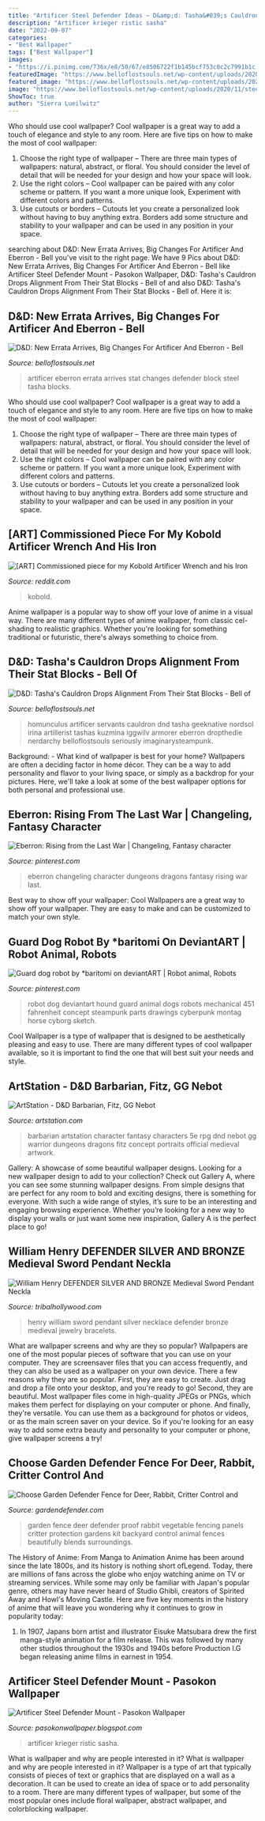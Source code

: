 ```yaml
---
title: "Artificer Steel Defender Ideas ~ D&amp;d: Tasha&#039;s Cauldron Drops Alignment From Their Stat Blocks"
description: "Artificer krieger ristic sasha"
date: "2022-09-07"
categories:
- "Best Wallpaper"
tags: ["Best Wallpaper"]
images:
- "https://i.pinimg.com/736x/e8/50/67/e8506722f1b145bcf753c0c2c7991b1c.jpg"
featuredImage: "https://www.belloflostsouls.net/wp-content/uploads/2020/11/steel-defender-stat-block.jpg"
featured_image: "https://www.belloflostsouls.net/wp-content/uploads/2020/11/steel-defender-stat-block.jpg"
image: "https://www.belloflostsouls.net/wp-content/uploads/2020/11/steel-defender-stat-block.jpg"
ShowToc: true
author: "Sierra Lueilwitz"
---
```



Who should use cool wallpaper?
Cool wallpaper is a great way to add a touch of elegance and style to any room. Here are five tips on how to make the most of cool wallpaper: 
1) Choose the right type of wallpaper – There are three main types of wallpapers: natural, abstract, or floral. You should consider the level of detail that will be needed for your design and how your space will look. 
2) Use the right colors – Cool wallpaper can be paired with any color scheme or pattern. If you want a more unique look, Experiment with different colors and patterns. 
3) Use cutouts or borders – Cutouts let you create a personalized look without having to buy anything extra. Borders add some structure and stability to your wallpaper and can be used in any position in your space.

	

		
searching about D&amp;D: New Errata Arrives, Big Changes For Artificer And Eberron - Bell you've visit to the right page. We have 9 Pics about D&amp;D: New Errata Arrives, Big Changes For Artificer And Eberron - Bell like Artificer Steel Defender Mount - Pasokon Wallpaper, D&amp;D: Tasha&#039;s Cauldron Drops Alignment From Their Stat Blocks - Bell of and also D&amp;D: Tasha&#039;s Cauldron Drops Alignment From Their Stat Blocks - Bell of. Here it is:
		
    
## D&amp;D: New Errata Arrives, Big Changes For Artificer And Eberron - Bell

<img loading=lazy src="https://www.belloflostsouls.net/wp-content/uploads/2020/11/steel-defender-stat-block.jpg" onerror="this.onerror=null;this.src='https://tse1.mm.bing.net/th?id=OIP.XipF83UCXaYDttFt8qlobwHaLg&amp;pid=15.1';" alt="D&amp;D: New Errata Arrives, Big Changes For Artificer And Eberron - Bell">

_Source: belloflostsouls.net_

>artificer eberron errata arrives stat changes defender block steel tasha blocks. 

	

Who should use cool wallpaper?
Cool wallpaper is a great way to add a touch of elegance and style to any room. Here are five tips on how to make the most of cool wallpaper: 
1) Choose the right type of wallpaper – There are three main types of wallpapers: natural, abstract, or floral. You should consider the level of detail that will be needed for your design and how your space will look. 
2) Use the right colors – Cool wallpaper can be paired with any color scheme or pattern. If you want a more unique look, Experiment with different colors and patterns. 
3) Use cutouts or borders – Cutouts let you create a personalized look without having to buy anything extra. Borders add some structure and stability to your wallpaper and can be used in any position in your space.

    
## [ART] Commissioned Piece For My Kobold Artificer Wrench And His Iron

<img loading=lazy src="https://preview.redd.it/mq7cb2ncsrh51.jpg?auto=webp&amp;s=1105783bd08267485009aaaa5ff60661fdad1d26" onerror="this.onerror=null;this.src='https://tse4.mm.bing.net/th?id=OIP.BIry-WdcgMYJe0Cg34CvuAHaIJ&amp;pid=15.1';" alt="[ART] Commissioned piece for my Kobold Artificer Wrench and his Iron">

_Source: reddit.com_

>kobold. 

	

Anime wallpaper is a popular way to show off your love of anime in a visual way. There are many different types of anime wallpaper, from classic cel-shading to realistic graphics. Whether you're looking for something traditional or futuristic, there's always something to choice from.

    
## D&amp;D: Tasha&#039;s Cauldron Drops Alignment From Their Stat Blocks - Bell Of

<img loading=lazy src="https://www.belloflostsouls.net/wp-content/uploads/2020/11/ARTIFICER_HOMUNCULUS_SERVANTS-scaled-1400x1049.jpg" onerror="this.onerror=null;this.src='https://tse3.mm.bing.net/th?id=OIP.ap30-p-FXvLQQl4xESJU5QHaFj&amp;pid=15.1';" alt="D&amp;D: Tasha&#039;s Cauldron Drops Alignment From Their Stat Blocks - Bell of">

_Source: belloflostsouls.net_

>homunculus artificer servants cauldron dnd tasha geeknative nordsol irina artillerist tashas kuzmina iggwilv armorer eberron dropthedie nerdarchy belloflostsouls seriously imaginarysteampunk. 

	

Background: - What kind of wallpaper is best for your home?
Wallpapers are often a deciding factor in home décor. They can be a way to add personality and flavor to your living space, or simply as a backdrop for your pictures. Here, we'll take a look at some of the best wallpaper options for both personal and professional use.

    
## Eberron: Rising From The Last War | Changeling, Fantasy Character

<img loading=lazy src="https://i.pinimg.com/736x/e8/50/67/e8506722f1b145bcf753c0c2c7991b1c.jpg" onerror="this.onerror=null;this.src='https://tse3.mm.bing.net/th?id=OIP.zG31w1ThJGPD1XDkBUjF_QAAAA&amp;pid=15.1';" alt="Eberron: Rising from the Last War | Changeling, Fantasy character">

_Source: pinterest.com_

>eberron changeling character dungeons dragons fantasy rising war last. 

	

Best way to show off your wallpaper:
Cool Wallpapers are a great way to show off your wallpaper. They are easy to make and can be customized to match your own style.

    
## Guard Dog Robot By *baritomi On DeviantART | Robot Animal, Robots

<img loading=lazy src="https://i.pinimg.com/736x/5a/3b/f6/5a3bf6809d17a06ad4afd2c8d54b696a--project-dog-robot-parts.jpg" onerror="this.onerror=null;this.src='https://tse1.mm.bing.net/th?id=OIP.s-DC8gRKjHAF4gKzk3kixgHaHl&amp;pid=15.1';" alt="Guard dog robot by *baritomi on deviantART | Robot animal, Robots">

_Source: pinterest.com_

>robot dog deviantart hound guard animal dogs robots mechanical 451 fahrenheit concept steampunk parts drawings cyberpunk montag horse cyborg sketch. 

	

Cool Wallpaper is a type of wallpaper that is designed to be aesthetically pleasing and easy to use. There are many different types of cool wallpaper available, so it is important to find the one that will best suit your needs and style.

    
## ArtStation - D&amp;D Barbarian, Fitz, GG Nebot

<img loading=lazy src="https://cdna.artstation.com/p/assets/images/images/006/567/384/large/gg-nebot-bearbarb-as00.jpg?1499602049" onerror="this.onerror=null;this.src='https://tse4.mm.bing.net/th?id=OIP.nDgaZBSDQT3gr9_N4XI1fwHaIx&amp;pid=15.1';" alt="ArtStation - D&amp;D Barbarian, Fitz, GG Nebot">

_Source: artstation.com_

>barbarian artstation character fantasy characters 5e rpg dnd nebot gg warrior dungeons dragons fitz concept portraits official medieval artwork. 

	

Gallery: A showcase of some beautiful wallpaper designs.
Looking for a new wallpaper design to add to your collection? Check out Gallery A, where you can see some stunning wallpaper designs. From simple designs that are perfect for any room to bold and exciting designs, there is something for everyone. With such a wide range of styles, it’s sure to be an interesting and engaging browsing experience. Whether you’re looking for a new way to display your walls or just want some new inspiration, Gallery A is the perfect place to go!





	
	
    
## William Henry DEFENDER SILVER AND BRONZE Medieval Sword Pendant Neckla

<img loading=lazy src="https://cdn.shopify.com/s/files/1/1768/9665/products/P40-william-henry-silver-bronze-sword-pendant-necklace-for-men-defender-tribal-hollywood_960x.jpg?v=1555721157" onerror="this.onerror=null;this.src='https://tse3.mm.bing.net/th?id=OIP.eTJkDja6IUJMkYgSYYUmxQAAAA&amp;pid=15.1';" alt="William Henry DEFENDER SILVER AND BRONZE Medieval Sword Pendant Neckla">

_Source: tribalhollywood.com_

>henry william sword pendant silver necklace defender bronze medieval jewelry bracelets. 

	

What are wallpaper screens and why are they so popular?
Wallpapers are one of the most popular pieces of software that you can use on your computer. They are screensaver files that you can access frequently, and they can also be used as a wallpaper on your own device. There a few reasons why they are so popular. First, they are easy to create. Just drag and drop a file onto your desktop, and you're ready to go! Second, they are beautiful. Most wallpaper files come in high-quality JPEGs or PNGs, which makes them perfect for displaying on your computer or phone. And finally, they're versatile. You can use them as a background for photos or videos, or as the main screen saver on your device. So if you're looking for an easy way to add some extra beauty and personality to your computer or phone, give wallpaper screens a try!

    
## Choose Garden Defender Fence For Deer, Rabbit, Critter Control And

<img loading=lazy src="https://www.gardendefender.com/wp-content/uploads/2014/04/GardeneDefender-8x10-vegetable-garden-360x240.jpg" onerror="this.onerror=null;this.src='https://tse3.mm.bing.net/th?id=OIP.kJL56Wz52hCbK5RgvlPbYwHaE8&amp;pid=15.1';" alt="Choose Garden Defender Fence for Deer, Rabbit, Critter Control and">

_Source: gardendefender.com_

>garden fence deer defender proof rabbit vegetable fencing panels critter protection gardens kit backyard control animal fences beautifully blends surroundings. 

	

The History of Anime: From Manga to Animation
Anime has been around since the late 1800s, and its history is nothing short ofLegend. Today, there are millions of fans across the globe who enjoy watching anime on TV or streaming services. While some may only be familiar with Japan's popular genre, others may have never heard of Studio Ghibli, creators of Spirited Away and Howl's Moving Castle. Here are five key moments in the history of anime that will leave you wondering why it continues to grow in popularity today:
1) In 1907, Japans born artist and illustrator Eisuke Matsubara drew the first manga-style animation for a film release. This was followed by many other studios throughout the 1930s and 1940s before Production I.G began releasing anime films in earnest in 1954.

    
## Artificer Steel Defender Mount - Pasokon Wallpaper

<img loading=lazy src="https://i.pinimg.com/236x/c0/20/d7/c020d79cfe1aa604df73fa54dfc12b75.jpg" onerror="this.onerror=null;this.src='https://tse1.mm.bing.net/th?id=OIP.fw7SyLXs7AGP7L2f1jmv3QAAAA&amp;pid=15.1';" alt="Artificer Steel Defender Mount - Pasokon Wallpaper">

_Source: pasokonwallpaper.blogspot.com_

>artificer krieger ristic sasha. 

	

What is wallpaper and why are people interested in it?
What is wallpaper and why are people interested in it?
Wallpaper is a type of art that typically consists of pieces of text or graphics that are displayed on a wall as a decoration. It can be used to create an idea of space or to add personality to a room. There are many different types of wallpaper, but some of the most popular ones include floral wallpaper, abstract wallpaper, and colorblocking wallpaper.

